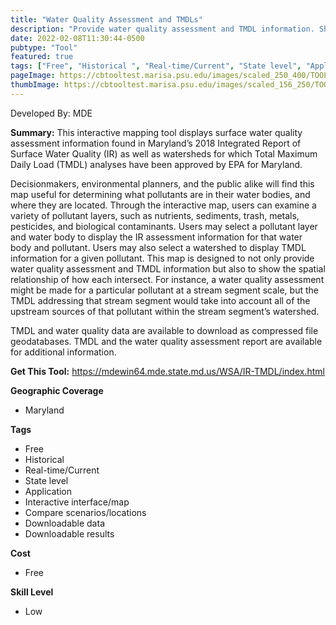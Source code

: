 ```yaml
---
title: "Water Quality Assessment and TMDLs"
description: "Provide water quality assessment and TMDL information. Show the spatial relationship of how each intersect"
date: 2022-02-08T11:30:44-0500
pubtype: "Tool"
featured: true
tags: ["Free", "Historical ", "Real-time/Current", "State level", "Application", "Interactive interface/map", "Compare scenarios/locations", "Downloadable data", "Downloadable results"]
pageImage: https://cbtooltest.marisa.psu.edu/images/scaled_250_400/TOOLID_50.0_ScreenCapture-1.png
thumbImage: https://cbtooltest.marisa.psu.edu/images/scaled_156_250/TOOLID_50.0_ScreenCapture-1.png
---
```

Developed By: MDE

**Summary:** This interactive mapping tool displays surface water quality assessment information found in Maryland’s 2018 Integrated Report of Surface Water Quality (IR) as well as watersheds for which Total Maximum Daily Load (TMDL) analyses have been approved by EPA for Maryland. 

Decisionmakers, environmental planners, and the public alike will find this map useful for determining what pollutants are in their water bodies, and where they are located. Through the interactive map, users can examine a variety of pollutant layers, such as nutrients, sediments, trash, metals, pesticides, and biological contaminants. Users may select a pollutant layer and  water body to display the IR assessment information for that water body and pollutant. Users may also select a watershed to display TMDL information for a given pollutant. This map is designed to not only provide water quality assessment and TMDL information but also to show the spatial relationship of how each intersect. For instance, a water quality assessment might be made for a particular pollutant at a stream segment scale, but the TMDL addressing that stream segment would take into account all of the upstream sources of that pollutant within the stream segment’s watershed. 

TMDL and water quality data are available to download as compressed file geodatabases. TMDL and the water quality assessment report are available for additional information.


__**Get This Tool:**__ https://mdewin64.mde.state.md.us/WSA/IR-TMDL/index.html


__**Geographic Coverage**__
- Maryland

__**Tags**__
-  Free
-  Historical 
-  Real-time/Current
-  State level
-  Application
-  Interactive interface/map
-  Compare scenarios/locations
-  Downloadable data
-  Downloadable results

__**Cost**__
- Free

__**Skill Level**__
- Low
